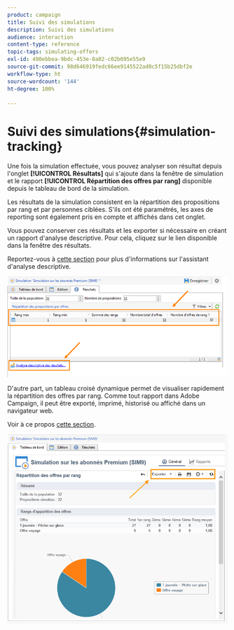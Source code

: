 ```yaml
---
product: campaign
title: Suivi des simulations
description: Suivi des simulations
audience: interaction
content-type: reference
topic-tags: simulating-offers
exl-id: 490ebbea-9bdc-453e-8a02-c02b095e55e9
source-git-commit: 98d646919fedc66ee9145522ad0c5f15b25dbf2e
workflow-type: ht
source-wordcount: '144'
ht-degree: 100%

---
```


# Suivi des simulations{#simulation-tracking}

Une fois la simulation effectuée, vous pouvez analyser son résultat depuis l&#39;onglet **[!UICONTROL Résultats]** qui s&#39;ajoute dans la fenêtre de simulation et le rapport **[!UICONTROL Répartition des offres par rang]** disponible depuis le tableau de bord de la simulation.

Les résultats de la simulation consistent en la répartition des propositions par rang et par personnes ciblées. S&#39;ils ont été paramétrés, les axes de reporting sont également pris en compte et affichés dans cet onglet.

Vous pouvez conserver ces résultats et les exporter si nécessaire en créant un rapport d&#39;analyse descriptive. Pour cela, cliquez sur le lien disponible dans la fenêtre des résultats.

Reportez-vous à [cette section](../../reporting/using/about-descriptive-analysis.md) pour plus d&#39;informations sur l&#39;assistant d&#39;analyse descriptive.

![](assets/offer_simulation_012.png)

D&#39;autre part, un tableau croisé dynamique permet de visualiser rapidement la répartition des offres par rang. Comme tout rapport dans Adobe Campaign, il peut être exporté, imprimé, historisé ou affiché dans un navigateur web.

Voir à ce propos [cette section](../../reporting/using/actions-on-reports.md).

![](assets/offer_simulation_013.png)
